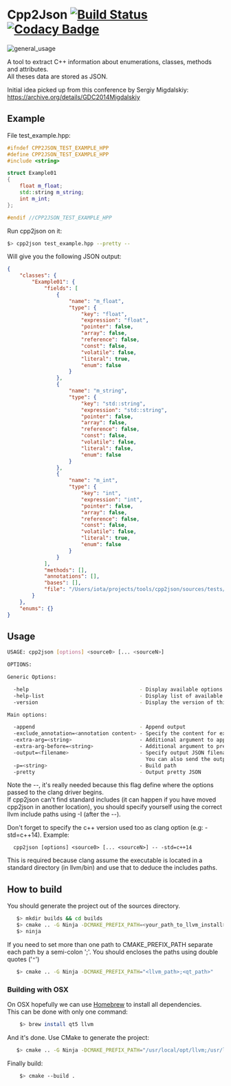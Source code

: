 # Cpp2Json [![Build Status](https://travis-ci.com/IohannRabeson/cpp2json.svg?token=oSgYDG8ZHmxB1gxGNZxP&branch=master)](https://travis-ci.com/IohannRabeson/cpp2json) [![Codacy Badge](https://api.codacy.com/project/badge/Grade/456265ad762c40d5aca25cb649589c69)](https://www.codacy.com/app/IohannRabeson/cpp2json?utm_source=github.com&amp;utm_medium=referral&amp;utm_content=IohannRabeson/cpp2json&amp;utm_campaign=Badge_Grade)

![general_usage](https://docs.google.com/drawings/d/e/2PACX-1vSvz2O3s9Oica9CyYAUq42n7U62ygswZS-CPsdTIPUDFLky-4Ff0zx-U-kBqJSubkmiBsJ9GsByTDsl/pub?w=1149&h=542)


A tool to extract C++ information about enumerations, classes, methods and attributes.  
All theses data are stored as JSON.

Initial idea picked up from this conference by Sergiy Migdalskiy: https://archive.org/details/GDC2014Migdalskiy

## Example
File test_example.hpp:
```c++
#ifndef CPP2JSON_TEST_EXAMPLE_HPP
#define CPP2JSON_TEST_EXAMPLE_HPP
#include <string>

struct Example01
{
    float m_float;
    std::string m_string;
    int m_int;
};

#endif //CPP2JSON_TEST_EXAMPLE_HPP
```

Run cpp2json on it:
```bash
$> cpp2json test_example.hpp --pretty --
```

Will give you the following JSON output:
```json
{
    "classes": {
        "Example01": {
            "fields": [
                {
                    "name": "m_float",
                    "type": {
                        "key": "float",
                        "expression": "float",
                        "pointer": false,
                        "array": false,
                        "reference": false,
                        "const": false,
                        "volatile": false,
                        "literal": true,
                        "enum": false
                    }
                },
                {
                    "name": "m_string",
                    "type": {
                        "key": "std::string",
                        "expression": "std::string",
                        "pointer": false,
                        "array": false,
                        "reference": false,
                        "const": false,
                        "volatile": false,
                        "literal": false,
                        "enum": false
                    }
                },
                {
                    "name": "m_int",
                    "type": {
                        "key": "int",
                        "expression": "int",
                        "pointer": false,
                        "array": false,
                        "reference": false,
                        "const": false,
                        "volatile": false,
                        "literal": true,
                        "enum": false
                    }
                }
            ],
            "methods": [],
            "annotations": [],
            "bases": [],
            "file": "/Users/iota/projects/tools/cpp2json/sources/tests/resources/test_example.hpp"
        }
    },
    "enums": {}
}
```
## Usage
```bash
USAGE: cpp2json [options] <source0> [... <sourceN>]

OPTIONS:

Generic Options:

  -help                                    - Display available options (-help-hidden for more)
  -help-list                               - Display list of available options (-help-list-hidden for more)
  -version                                 - Display the version of this program

Main options:

  -append                                  - Append output
  -exclude_annotation=<annotation content> - Specify the content for exclude annotation
  -extra-arg=<string>                      - Additional argument to append to the compiler command line
  -extra-arg-before=<string>               - Additional argument to prepend to the compiler command line
  -output=<filename>                       - Specify output JSON filename.
                                             You can also send the output to the stdout using - instead of a filename
  -p=<string>                              - Build path
  -pretty                                  - Output pretty JSON
```
Note the --, it's really needed because this flag define where the options passed to the clang driver begins.  
If cpp2json can't find standard includes (it can happen if you have moved cpp2json in another location), you should specify
yourself using the correct llvm include paths using -I (after the --).

Don't forget to specify the c++ version used too as clang option (e.g: -std=c++14).
Example:
```
  cpp2json [options] <source0> [... <sourceN>] -- -std=c++14
```
This is required because clang assume the executable is located in a standard directory (in llvm/bin) and use that
to deduce the includes paths.

## How to build
You should generate the project out of the sources directory.  
```bash
   $> mkdir builds && cd builds
   $> cmake .. -G Ninja -DCMAKE_PREFIX_PATH=<your_path_to_llvm_install>
   $> ninja
```
If you need to set more than one path to CMAKE_PREFIX_PATH separate each path by a semi-colon ';'. You should encloses the paths using double quotes ('`"`')
```bash
   $> cmake .. -G Ninja -DCMAKE_PREFIX_PATH="<llvm_path>;<qt_path>"
```

### Building with OSX
On OSX hopefully we can use [Homebrew](https://brew.sh/index_fr.html) to install all dependencies.  
This can be done with only one command:
```bash
    $> brew install qt5 llvm
```
And it's done. Use CMake to generate the project:
```bash
   $> cmake .. -G Ninja -DCMAKE_PREFIX_PATH="/usr/local/opt/llvm;/usr/local/opt/qt5"
```

Finally build:
```bash
    $> cmake --build .
```